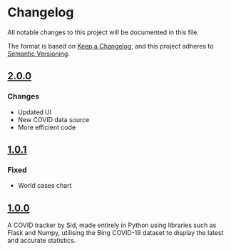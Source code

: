 # Changelog
All notable changes to this project will be documented in this file.

The format is based on [Keep a Changelog](https://keepachangelog.com/en/1.0.0/),
and this project adheres to [Semantic Versioning](https://semver.org/spec/v2.0.0.html).

## [2.0.0]
### Changes
- Updated UI
- New COVID data source 
- More efficient code

## [1.0.1]
### Fixed
- World cases chart


## [1.0.0]
A COVID tracker by Sid, made entirely in Python using libraries such as Flask and Numpy, utilising the Bing COVID-19 dataset to display the latest and accurate statistics.




[1.0.0]: https://github.com/SidSidSid16/COVID19-Tracker/releases/tag/v1.0.0
[1.0.1]: https://github.com/SidSidSid16/COVID19-Tracker/releases/tag/v1.0.1
[2.0.0]: https://github.com/SidSidSid16/COVID19-Tracker/releases/tag/v2.0.0